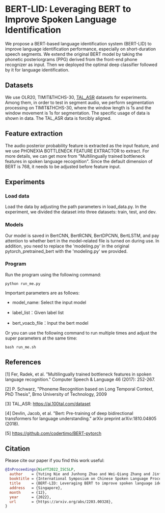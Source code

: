 # BERT-LID: Leveraging BERT to Improve Spoken Language Identification

We propose a BERT-based language identification system (BERT-LID) to improve language identification performance, especially on short-duration speech segments. We extend the original BERT model by taking the phonetic posteriorgrams (PPG) derived from the front-end phone recognizer as input. Then we deployed the optimal deep classifier followed by it for language identification.

## Datasets
We use OLR20, TIMIT&THCHS-30, [TAL_ASR](https://ai.100tal.com/dataset) datasets for experiments. Among them, in order to test in segment audio, we perform segmentation processing on TIMIT&THCHS-30, where the window length is 1s and the window movement is 1s for segmentation. The specific usage of data is shown in data. The TAL_ASR data is forcibly aligned. 

## Feature extraction
The audio posterior probability feature is extracted as the input feature, and we use PHONEXIA BOTTLENECK FEATURE EXTRACTOR to extract. For more details, we can get more from "Multilingually trained bottleneck features in spoken language recognition". Since the default dimension of BERT is 768, it needs to be adjusted before feature input.

## Experiments

### Load data
Load the data by adjusting the path parameters in load_data.py. In the experiment, we divided the dataset into three datasets: train, test, and dev.

### Models
Our model is saved in BertCNN, BertRCNN, BertDPCNN, BertLSTM, and pay attention to whether bert in the model-related file is turned on during use. In addition, you need to replace the 'modeling.py' in the original pytorch_pretrained_bert with the 'modeling.py' we provided.

### Program
Run the program using the following command:

```
python run_me.py
```
Important parameters are as follows:

* model_name: Select the input model

* label_list：Given label list

* bert_voacb_file：Input the bert model

Or you can use the following command to run multiple times and adjust the super parameters at the same time:

```
bash run_me.sh
```

## References
[1] Fer, Radek, et al. "Multilingually trained bottleneck features in spoken language recognition." Computer Speech & Language 46 (2017): 252-267.

[2] P. Schwarz, "Phoneme Recognition based on Long Temporal Context, PhD Thesis", Brno University of Technology, 2009

[3] TAL_ASR: https://ai.100tal.com/dataset

[4] Devlin, Jacob, et al. "Bert: Pre-training of deep bidirectional transformers for language understanding." arXiv preprint arXiv:1810.04805 (2018).

[5] https://github.com/codertimo/BERT-pytorch


## Citation

Please cite our paper if you find this work useful:

```bibtex
@InProceedings{NieYT2022_ISCSLP,
  author    = {Yuting Nie and Junhong Zhao and Wei-Qiang Zhang and Jinfeng Bai},
  booktitle = {International Symposium on Chinese Spoken Language Processing (ISCSLP)},
  title     = {BERT-LID: Leveraging BERT to improve spoken language identification},
  address   = {Singapore},
  month     = {12},
  year      = {2022},
  url       = {https://arxiv.org/abs/2203.00328},
}
```
